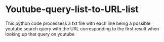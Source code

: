 # Youtube-query-list-to-URL-list
This python code processess a txt file with each line being a possible youtube search query with the URL corresponding to the first result when looking up that query on youtube
